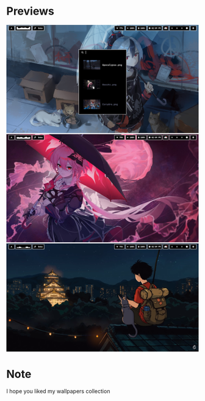 # Previews
![preview1.png](./Assets/preview1.png)
![preview2.png](./Assets/preview2.png)
![preview3.png](./Assets/preview3.png)

# Note
I hope you liked my wallpapers collection
